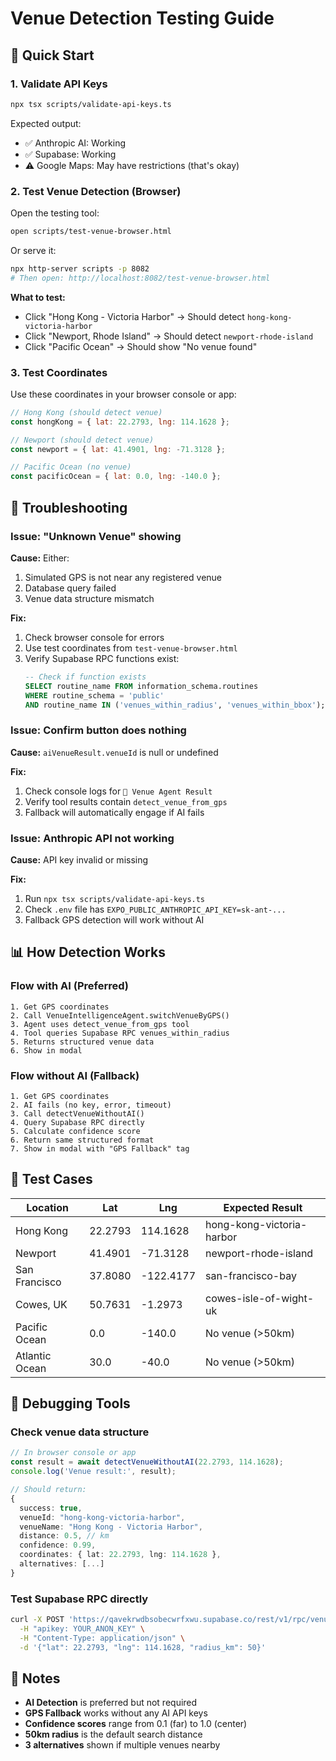 # Venue Detection Testing Guide

## 🎯 Quick Start

### 1. Validate API Keys
```bash
npx tsx scripts/validate-api-keys.ts
```

Expected output:
- ✅ Anthropic AI: Working
- ✅ Supabase: Working
- ⚠️ Google Maps: May have restrictions (that's okay)

### 2. Test Venue Detection (Browser)

Open the testing tool:
```bash
open scripts/test-venue-browser.html
```

Or serve it:
```bash
npx http-server scripts -p 8082
# Then open: http://localhost:8082/test-venue-browser.html
```

**What to test:**
- Click "Hong Kong - Victoria Harbor" → Should detect `hong-kong-victoria-harbor`
- Click "Newport, Rhode Island" → Should detect `newport-rhode-island`
- Click "Pacific Ocean" → Should show "No venue found"

### 3. Test Coordinates

Use these coordinates in your browser console or app:

```javascript
// Hong Kong (should detect venue)
const hongKong = { lat: 22.2793, lng: 114.1628 };

// Newport (should detect venue)
const newport = { lat: 41.4901, lng: -71.3128 };

// Pacific Ocean (no venue)
const pacificOcean = { lat: 0.0, lng: -140.0 };
```

## 🐛 Troubleshooting

### Issue: "Unknown Venue" showing
**Cause:** Either:
1. Simulated GPS is not near any registered venue
2. Database query failed
3. Venue data structure mismatch

**Fix:**
1. Check browser console for errors
2. Use test coordinates from `test-venue-browser.html`
3. Verify Supabase RPC functions exist:
   ```sql
   -- Check if function exists
   SELECT routine_name FROM information_schema.routines
   WHERE routine_schema = 'public'
   AND routine_name IN ('venues_within_radius', 'venues_within_bbox');
   ```

### Issue: Confirm button does nothing
**Cause:** `aiVenueResult.venueId` is null or undefined

**Fix:**
1. Check console logs for `🤖 Venue Agent Result`
2. Verify tool results contain `detect_venue_from_gps`
3. Fallback will automatically engage if AI fails

### Issue: Anthropic API not working
**Cause:** API key invalid or missing

**Fix:**
1. Run `npx tsx scripts/validate-api-keys.ts`
2. Check `.env` file has `EXPO_PUBLIC_ANTHROPIC_API_KEY=sk-ant-...`
3. Fallback GPS detection will work without AI

## 📊 How Detection Works

### Flow with AI (Preferred)
```
1. Get GPS coordinates
2. Call VenueIntelligenceAgent.switchVenueByGPS()
3. Agent uses detect_venue_from_gps tool
4. Tool queries Supabase RPC venues_within_radius
5. Returns structured venue data
6. Show in modal
```

### Flow without AI (Fallback)
```
1. Get GPS coordinates
2. AI fails (no key, error, timeout)
3. Call detectVenueWithoutAI()
4. Query Supabase RPC directly
5. Calculate confidence score
6. Return same structured format
7. Show in modal with "GPS Fallback" tag
```

## 🧪 Test Cases

| Location | Lat | Lng | Expected Result |
|----------|-----|-----|-----------------|
| Hong Kong | 22.2793 | 114.1628 | hong-kong-victoria-harbor |
| Newport | 41.4901 | -71.3128 | newport-rhode-island |
| San Francisco | 37.8080 | -122.4177 | san-francisco-bay |
| Cowes, UK | 50.7631 | -1.2973 | cowes-isle-of-wight-uk |
| Pacific Ocean | 0.0 | -140.0 | No venue (>50km) |
| Atlantic Ocean | 30.0 | -40.0 | No venue (>50km) |

## 🔧 Debugging Tools

### Check venue data structure
```typescript
// In browser console or app
const result = await detectVenueWithoutAI(22.2793, 114.1628);
console.log('Venue result:', result);

// Should return:
{
  success: true,
  venueId: "hong-kong-victoria-harbor",
  venueName: "Hong Kong - Victoria Harbor",
  distance: 0.5, // km
  confidence: 0.99,
  coordinates: { lat: 22.2793, lng: 114.1628 },
  alternatives: [...]
}
```

### Test Supabase RPC directly
```bash
curl -X POST 'https://qavekrwdbsobecwrfxwu.supabase.co/rest/v1/rpc/venues_within_radius' \
  -H "apikey: YOUR_ANON_KEY" \
  -H "Content-Type: application/json" \
  -d '{"lat": 22.2793, "lng": 114.1628, "radius_km": 50}'
```

## 📝 Notes

- **AI Detection** is preferred but not required
- **GPS Fallback** works without any AI API keys
- **Confidence scores** range from 0.1 (far) to 1.0 (center)
- **50km radius** is the default search distance
- **3 alternatives** shown if multiple venues nearby
